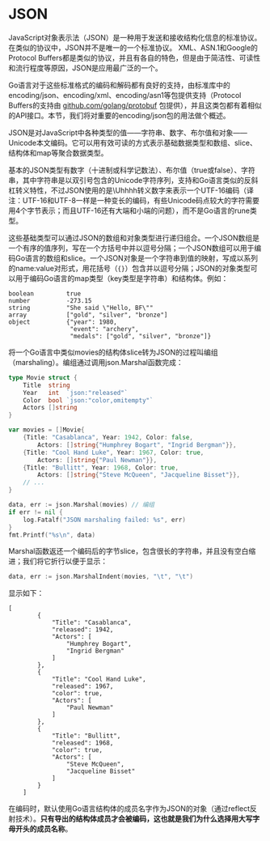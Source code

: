 # JSON

JavaScript对象表示法（JSON）是一种用于发送和接收结构化信息的标准协议。在类似的协议中，JSON并不是唯一的一个标准协议。 XML、ASN.1和Google的Protocol Buffers都是类似的协议，并且有各自的特色，但是由于简洁性、可读性和流行程度等原因，JSON是应用最广泛的一个。

Go语言对于这些标准格式的编码和解码都有良好的支持，由标准库中的encoding/json、encoding/xml、encoding/asn1等包提供支持（Protocol Buffers的支持由 [github.com/golang/protobuf](https://github.com/golang/protobuf) 包提供），并且这类包都有着相似的API接口。本节，我们将对重要的encoding/json包的用法做个概述。

JSON是对JavaScript中各种类型的值——字符串、数字、布尔值和对象——Unicode本文编码。它可以用有效可读的方式表示基础数据类型和数组、slice、结构体和map等聚合数据类型。

基本的JSON类型有数字（十进制或科学记数法）、布尔值（true或false）、字符串，其中字符串是以双引号包含的Unicode字符序列，支持和Go语言类似的反斜杠转义特性，不过JSON使用的是\Uhhhh转义数字来表示一个UTF-16编码（译注：UTF-16和UTF-8一样是一种变长的编码，有些Unicode码点较大的字符需要用4个字节表示；而且UTF-16还有大端和小端的问题），而不是Go语言的rune类型。

这些基础类型可以通过JSON的数组和对象类型进行递归组合。一个JSON数组是一个有序的值序列，写在一个方括号中并以逗号分隔；一个JSON数组可以用于编码Go语言的数组和slice。一个JSON对象是一个字符串到值的映射，写成以系列的name:value对形式，用花括号（`{}`）包含并以逗号分隔；JSON的对象类型可以用于编码Go语言的map类型（key类型是字符串）和结构体。例如：

```
boolean         true
number          -273.15
string          "She said \"Hello, BF\""
array           ["gold", "silver", "bronze"]
object          {"year": 1980,
                 "event": "archery",
                 "medals": ["gold", "silver", "bronze"]}
```
将一个Go语言中类似movies的结构体slice转为JSON的过程叫编组（marshaling）。编组通过调用json.Marshal函数完成：

```go
type Movie struct {
	Title  string
	Year   int  `json:"released"`
	Color  bool `json:"color,omitempty"`
	Actors []string
}

var movies = []Movie{
	{Title: "Casablanca", Year: 1942, Color: false,
		Actors: []string{"Humphrey Bogart", "Ingrid Bergman"}},
	{Title: "Cool Hand Luke", Year: 1967, Color: true,
		Actors: []string{"Paul Newman"}},
	{Title: "Bullitt", Year: 1968, Color: true,
		Actors: []string{"Steve McQueen", "Jacqueline Bisset"}},
	// ...
}

data, err := json.Marshal(movies) // 编组
if err != nil {
	log.Fatalf("JSON marshaling failed: %s", err)
}
fmt.Printf("%s\n", data)

```

Marshal函数返还一个编码后的字节slice，包含很长的字符串，并且没有空白缩进；我们将它折行以便于显示：

```go
data, err := json.MarshalIndent(movies, "\t", "\t")
```

显示如下：

```
[
		{
			"Title": "Casablanca",
			"released": 1942,
			"Actors": [
				"Humphrey Bogart",
				"Ingrid Bergman"
			]
		},
		{
			"Title": "Cool Hand Luke",
			"released": 1967,
			"color": true,
			"Actors": [
				"Paul Newman"
			]
		},
		{
			"Title": "Bullitt",
			"released": 1968,
			"color": true,
			"Actors": [
				"Steve McQueen",
				"Jacqueline Bisset"
			]
		}
	]
```

在编码时，默认使用Go语言结构体的成员名字作为JSON的对象（通过reflect反射技术）。**只有导出的结构体成员才会被编码，这也就是我们为什么选择用大写字母开头的成员名称**。



